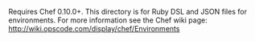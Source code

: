 Requires Chef 0.10.0+.
This directory is for Ruby DSL and JSON files for environments. For more information see the Chef wiki page:
http://wiki.opscode.com/display/chef/Environments
